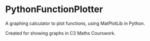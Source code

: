 # PythonFunctionPlotter

A graphing calculator to plot functions, using MatPlotLib in Python.

Created for showing graphs in C3 Maths Courswork.
